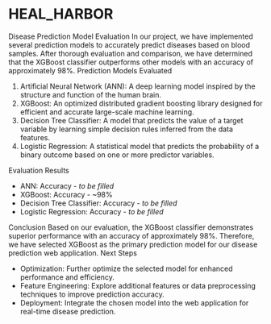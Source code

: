 # HEAL_HARBOR
 
Disease Prediction Model Evaluation
In our project, we have implemented several prediction models to accurately predict diseases based on blood samples. After thorough evaluation and comparison, we have determined that the XGBoost classifier outperforms other models with an accuracy of approximately 98%.
 Prediction Models Evaluated
1. Artificial Neural Network (ANN): A deep learning model inspired by the structure and function of the human brain.
2. XGBoost: An optimized distributed gradient boosting library designed for efficient and accurate large-scale machine learning.
3. Decision Tree Classifier: A model that predicts the value of a target variable by learning simple decision rules inferred from the data features.
4. Logistic Regression: A statistical model that predicts the probability of a binary outcome based on one or more predictor variables.

Evaluation Results
- ANN: Accuracy - _to be filled_
- XGBoost: Accuracy - ~98%
- Decision Tree Classifier: Accuracy - _to be filled_
- Logistic Regression: Accuracy - _to be filled_

 Conclusion
Based on our evaluation, the XGBoost classifier demonstrates superior performance with an accuracy of approximately 98%. Therefore, we have selected XGBoost as the primary prediction model for our disease prediction web application.
 Next Steps
- Optimization: Further optimize the selected model for enhanced performance and efficiency.
- Feature Engineering: Explore additional features or data preprocessing techniques to improve prediction accuracy.
- Deployment: Integrate the chosen model into the web application for real-time disease prediction.
